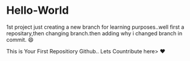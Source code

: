 # Hello-World
1st project
just creating a new branch for learning purposes..well first a repositary,then changing branch.then adding why i changed branch in commit.
:smile: 


This is Your First Repositiory Github.. Lets Countribute here> :heart:
